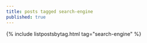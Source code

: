 ```yaml
---
title: posts tagged search-engine
published: true
---
```


{% include listpostsbytag.html tag="search-engine" %}